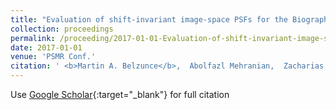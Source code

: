 ```yaml
---
title: "Evaluation of shift-invariant image-space PSFs for the Biograph mMR PET Scanner"
collection: proceedings
permalink: /proceeding/2017-01-01-Evaluation-of-shift-invariant-image-space-PSFs-for-the-Biograph-mMR-PET-Scanner
date: 2017-01-01
venue: 'PSMR Conf.'
citation: ' <b>Martin A. Belzunce</b>,  Abolfazl Mehranian,  Zacharias Chalampalakis,  Andrew Jonathan Reader, &quot;Evaluation of shift-invariant image-space PSFs for the Biograph mMR PET Scanner.&quot; <i>PSMR Conf.</i>, 2017.'
---
```

Use [Google Scholar](https://scholar.google.com/scholar?q=Evaluation+of+shift+invariant+image+space+PSFs+for+the+Biograph+mMR+PET+Scanner){:target="_blank"} for full citation